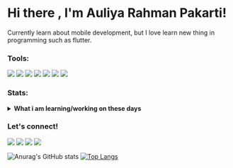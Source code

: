# Hi there , I'm Auliya Rahman Pakarti!
Currently learn about mobile development, but I love learn new thing in programming such as flutter.  

### Tools:
<p>
    <img src="https://img.shields.io/badge/OS-windows-blue?&logo=windows" />
    <img src="https://img.shields.io/badge/OS-ubuntu-blue?&logo=ubuntu" />
    <img src="https://img.shields.io/badge/Code-java-blue?&logo=java" />
    <img src="https://img.shields.io/badge/Code-kotlin-blue?&logo=kotlin" />
    <img src="https://img.shields.io/badge/IDE-android studio-blue?&logo=android studio" />
    <img src="https://img.shields.io/badge/Text%20Editor-Visual%20Studio%20Code-blue?&logo=visual%20studio%20code&logoColor=blue" />
    <img align="buttom" src="https://img.shields.io/badge/figma-%23F24E1E.svg?style=for-the-badge&logo=figma&logoColor=white" />
  
</p>

### Stats:
<details>
 <summary><strong>What i am learning/working on these days</strong></summary>
    - 🔭 I’m currently undgraduated student at Institut Teknologi Telkom Surabaya </br>
    - 🌱 I’m currently learning java, kotlin, dart and UIKit </br>
    - 👯 I’m looking to collaborate on Mobile Apps. </br>
    - 😄 Pronouns: He/Him </br>
</details>

### Let's connect!
<p>
    <a href="https://www.linkedin.com/in/auliya-rahman-p-48b7ab218" target="blank"><img src="https://img.shields.io/badge/Linkedin-30302f?style=flat&logo=linkedin" /></a>
    <a href="mailto:rahmanpakarti221@gmail.com" target="blank"><img src="https://img.shields.io/badge/Email_-30302f?style=flat&logo=gmail" /></a>
    <a href="https://www.instagram.com/willbe_mann/" target="blank"><img src="https://img.shields.io/badge/Instagram-30302f?style=flat&logo=instagram" /></a>
    <a href="https://www.facebook.com/auliya.rahmanp" target="blank"><img src="https://img.shields.io/badge/Facebook-30302f?style=flat&logo=facebook" /></a>
</p>

![Anurag's GitHub stats](https://github-readme-stats.vercel.app/api?username=rahmanpakarti22&show_icons=true&theme=radical) 
[![Top Langs](https://github-readme-stats.vercel.app/api/top-langs/?username=rahmanpakarti22&layout=compact)](https://github.com/rahmanpakarti22/github-readme-stats) 
